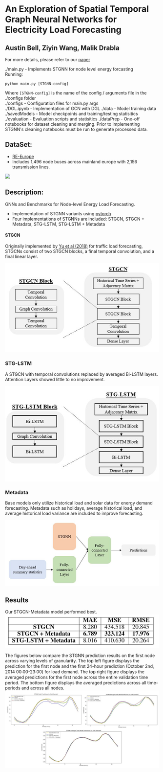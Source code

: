 # An Exploration of Spatial Temporal Graph Neural Networks for Electricity Load Forecasting
## Austin Bell, Ziyin Wang, Malik Drabla 

For more details, please refer to our [paper](./report/An%20Exploration%20of%20STGNN%20for%20Electricity%20Load%20Forecasting.pdf)

./main.py - Implements STGNN for node level energy forcasting  
Running:   
```
python main.py [STGNN-config]
```
Where `[STGNN-config]` is the name of the config / arguments file in the ./configs folder    
./configs - Configuration files for main.py args   
./DGL.ipynb - Implementation of GCN with DGL 
./data - Model training data  
./savedModels - Model checkpoints and training/testing statisitics
./evaluation - Evaluation scripts and statisitics
./dataPrep - One-off notebooks for dataset cleaning and merging. Prior to implementing STGNN's cleaning notebooks must be run to generate processed data. 

## DataSet:
* [RE-Europe](https://www.nature.com/articles/sdata2017175)
* Includes 1,496 node buses across mainland europe with 2,156 transmission lines.

<img src="https://github.com/report/img/RE_Europe_map.JPG" width="100">

## Description:
GNNs and Benchmarks for Node-level Energy Load Forecasting.  
 * Implementation of STGNN variants using [pytorch](https://pytorch.org/)
 * Four implementations of STGNNs are included: STGCN, STGCN + Metadata, STG-LSTM, STG-LSTM + Metadata
 
#### STGCN
Originally implemented by [Yu et al (2018)](https://arxiv.org/pdf/1709.04875.pdf) for traffic load forecasting, STGCNs consist of two STGCN blocks, a final temporal convolution, and a final linear layer.

![STGCN Architecture](./report/img/STGCN_architecture.JPG)

### STG-LSTM
A STGCN with temporal convolutions replaced by averaged Bi-LSTM layers. Attention Layers showed little to no improvement. 

![STG-LSTM Architecture](./report/img/STG-LSTM_architecture.JPG)

### Metadata
Base models only utilize historical load and solar data for energy demand forecasting. Metadata such as holidays, average historical load, and average historical load variance are included to improve forecasting. 

![Metada Architecture](./report/img/STGNN_metadata.JPG)

## Results
Our STGCN-Metadata model performed best. 
![STGNN Results](./report/img/STGNN_results.JPG)

The figures below compare the STGNN prediction results on the first node across varying levels of granularity. The top left figure displays the prediction for the ﬁrst node and the ﬁrst 24-hour prediction (October 2nd, 2014 00:00-23:00) for load demand. The top right figure displays the averaged predictions for the ﬁrst node across the entire validation time period. The bottom figure displays the averaged predictions across all time-periods and across all nodes.
![STGNN Vs. Gold Standard](./report/img/stgnn_preds_v_gs.JPG)
